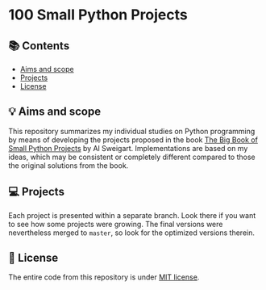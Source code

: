 # 100 Small Python Projects

## :books: Contents
- [Aims and scope](#aims-and-scope)
- [Projects](#projects)
- [License](#license)

## :bulb: Aims and scope
This repository summarizes my individual studies on Python programming by means of developing the projects proposed in the book [The Big Book of Small Python Projects](https://nostarch.com/big-book-small-python-projects) by Al Sweigart. Implementations are based on my ideas, which may be consistent or completely different compared to those the original solutions from the book.

## :computer: Projects
Each project is presented within a separate branch. Look there if you want to see how some projects were growing. The final versions were nevertheless merged to `master`, so look for the optimized versions therein.

## :pencil: License
The entire code from this repository is under [MIT license](LICENSE).
